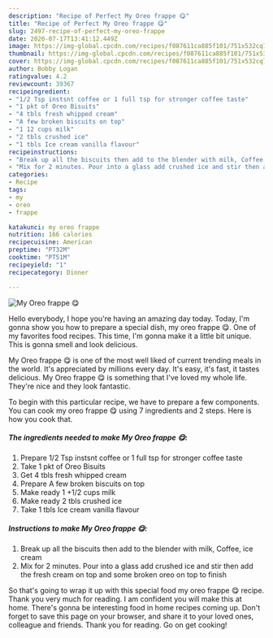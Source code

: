 ```yaml
---
description: "Recipe of Perfect My Oreo frappe 😋"
title: "Recipe of Perfect My Oreo frappe 😋"
slug: 2497-recipe-of-perfect-my-oreo-frappe
date: 2020-07-17T13:41:12.449Z
image: https://img-global.cpcdn.com/recipes/f087611ca885f101/751x532cq70/my-oreo-frappe-😋-recipe-main-photo.jpg
thumbnail: https://img-global.cpcdn.com/recipes/f087611ca885f101/751x532cq70/my-oreo-frappe-😋-recipe-main-photo.jpg
cover: https://img-global.cpcdn.com/recipes/f087611ca885f101/751x532cq70/my-oreo-frappe-😋-recipe-main-photo.jpg
author: Bobby Logan
ratingvalue: 4.2
reviewcount: 39367
recipeingredient:
- "1/2 Tsp instsnt coffee or 1 full tsp for stronger coffee taste"
- "1 pkt of Oreo Bisuits"
- "4 tbls fresh whipped cream"
- "A few broken biscuits on top"
- "1 12 cups milk"
- "2 tbls crushed ice"
- "1 tbls Ice cream vanilla flavour"
recipeinstructions:
- "Break up all the biscuits then add to the blender with milk, Coffee, ice cream"
- "Mix for 2 minutes. Pour into a glass add crushed ice and stir then add the fresh cream on top and some broken oreo on top to finish"
categories:
- Recipe
tags:
- my
- oreo
- frappe

katakunci: my oreo frappe 
nutrition: 166 calories
recipecuisine: American
preptime: "PT32M"
cooktime: "PT51M"
recipeyield: "1"
recipecategory: Dinner

---
```



![My Oreo frappe 😋](https://img-global.cpcdn.com/recipes/f087611ca885f101/751x532cq70/my-oreo-frappe-😋-recipe-main-photo.jpg)

Hello everybody, I hope you're having an amazing day today. Today, I'm gonna show you how to prepare a special dish, my oreo frappe 😋. One of my favorites food recipes. This time, I'm gonna make it a little bit unique. This is gonna smell and look delicious.

My Oreo frappe 😋 is one of the most well liked of current trending meals in the world. It's appreciated by millions every day. It's easy, it's fast, it tastes delicious. My Oreo frappe 😋 is something that I've loved my whole life. They're nice and they look fantastic.




To begin with this particular recipe, we have to prepare a few components. You can cook my oreo frappe 😋 using 7 ingredients and 2 steps. Here is how you cook that.

<!--inarticleads1-->

##### The ingredients needed to make My Oreo frappe 😋:

1. Prepare 1/2 Tsp instsnt coffee or 1 full tsp for stronger coffee taste
1. Take 1 pkt of Oreo Bisuits
1. Get 4 tbls fresh whipped cream
1. Prepare A few broken biscuits on top
1. Make ready 1 +1/2 cups milk
1. Make ready 2 tbls crushed ice
1. Take 1 tbls Ice cream vanilla flavour




<!--inarticleads2-->

##### Instructions to make My Oreo frappe 😋:

1. Break up all the biscuits then add to the blender with milk, Coffee, ice cream
1. Mix for 2 minutes. Pour into a glass add crushed ice and stir then add the fresh cream on top and some broken oreo on top to finish




So that's going to wrap it up with this special food my oreo frappe 😋 recipe. Thank you very much for reading. I am confident you will make this at home. There's gonna be interesting food in home recipes coming up. Don't forget to save this page on your browser, and share it to your loved ones, colleague and friends. Thank you for reading. Go on get cooking!
